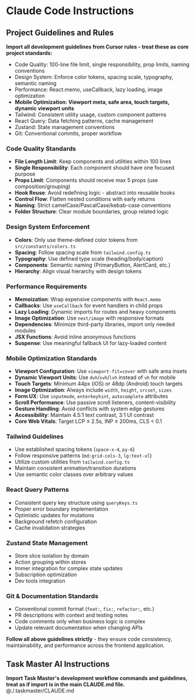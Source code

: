 # Claude Code Instructions

## Project Guidelines and Rules

**Import all development guidelines from Cursor rules - treat these as core project standards:**

- Code Quality: 100-line file limit, single responsibility, prop limits, naming conventions
- Design System: Enforce color tokens, spacing scale, typography, semantic naming
- Performance: React.memo, useCallback, lazy loading, image optimization
- **Mobile Optimization: Viewport meta, safe area, touch targets, dynamic viewport units**
- Tailwind: Consistent utility usage, custom component patterns
- React Query: Data fetching patterns, cache management
- Zustand: State management conventions
- Git: Conventional commits, proper workflow

### Code Quality Standards

- **File Length Limit**: Keep components and utilities within 100 lines
- **Single Responsibility**: Each component should have one focused purpose
- **Props Limit**: Components should receive max 5 props (use composition/grouping)
- **Hook Reuse**: Avoid redefining logic - abstract into reusable hooks
- **Control Flow**: Flatten nested conditions with early returns
- **Naming**: Strict camelCase/PascalCase/kebab-case conventions
- **Folder Structure**: Clear module boundaries, group related logic

### Design System Enforcement

- **Colors**: Only use theme-defined color tokens from `src/constants/colors.ts`
- **Spacing**: Follow spacing scale from `tailwind.config.ts`
- **Typography**: Use defined type scale (heading/body/caption)
- **Components**: Semantic naming (PrimaryButton, AlertCard, etc.)
- **Hierarchy**: Align visual hierarchy with design tokens

### Performance Requirements

- **Memoization**: Wrap expensive components with `React.memo`
- **Callbacks**: Use `useCallback` for event handlers in child props
- **Lazy Loading**: Dynamic imports for routes and heavy components
- **Image Optimization**: Use `next/image` with responsive formats
- **Dependencies**: Minimize third-party libraries, import only needed modules
- **JSX Functions**: Avoid inline anonymous functions
- **Suspense**: Use meaningful fallback UI for lazy-loaded content

### Mobile Optimization Standards

- **Viewport Configuration**: Use `viewport-fit=cover` with safe area insets
- **Dynamic Viewport Units**: Use `dvh`/`svh`/`lvh` instead of `vh` for mobile
- **Touch Targets**: Minimum 44px (iOS) or 48dp (Android) touch targets
- **Image Optimization**: Always include `width`, `height`, `srcset`, `sizes`
- **Form UX**: Use `inputmode`, `enterkeyhint`, `autocomplete` attributes
- **Scroll Performance**: Use passive scroll listeners, content-visibility
- **Gesture Handling**: Avoid conflicts with system edge gestures
- **Accessibility**: Maintain 4.5:1 text contrast, 3:1 UI contrast
- **Core Web Vitals**: Target LCP ≤ 2.5s, INP ≤ 200ms, CLS < 0.1

### Tailwind Guidelines

- Use established spacing tokens (`space-x-4`, `py-6`)
- Follow responsive patterns (`md:grid-cols-3`, `lg:text-xl`)
- Utilize custom utilities from `tailwind.config.ts`
- Maintain consistent animation/transition durations
- Use semantic color classes over arbitrary values

### React Query Patterns

- Consistent query key structure using `queryKeys.ts`
- Proper error boundary implementation
- Optimistic updates for mutations
- Background refetch configuration
- Cache invalidation strategies

### Zustand State Management

- Store slice isolation by domain
- Action grouping within stores
- Immer integration for complex state updates
- Subscription optimization
- Dev tools integration

### Git & Documentation Standards

- Conventional commit format (`feat:`, `fix:`, `refactor:`, etc.)
- PR descriptions with context and testing notes
- Code comments only when business logic is complex
- Update relevant documentation when changing APIs

**Follow all above guidelines strictly** - they ensure code consistency, maintainability, and performance across the frontend application.

## Task Master AI Instructions

**Import Task Master's development workflow commands and guidelines, treat as if import is in the main CLAUDE.md file.**
@./.taskmaster/CLAUDE.md
